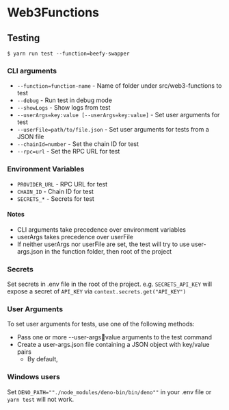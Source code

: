 # Web3Functions

## Testing

`$ yarn run test --function=beefy-swapper`

### CLI arguments
- `--function=function-name` - Name of folder under src/web3-functions to test
- `--debug` - Run test in debug mode
- `--showLogs` - Show logs from test
- `--userArgs=key:value [--userArgs=key:value]` - Set user arguments for test
- `--userFile=path/to/file.json` - Set user arguments for tests from a JSON file
- `--chainId=number` - Set the chain ID for test
- `--rpc=url` - Set the RPC URL for test

### Environment Variables
- `PROVIDER_URL` - RPC URL for test
- `CHAIN_ID` - Chain ID for test
- `SECRETS_*` - Secrets for test

#### Notes
- CLI arguments take precedence over environment variables
- userArgs takes precedence over userFile
- If neither userArgs nor userFile are set, the test will try to use user-args.json in the function folder, then root of the project

### Secrets
Set secrets in .env file in the root of the project.
e.g. `SECRETS_API_KEY` will expose a secret of `API_KEY` via `context.secrets.get("API_KEY")`

### User Arguments
To set user arguments for tests, use one of the following methods:
- Pass one or more --user-args:key:value arguments to the test command
- Create a user-args.json file containing a JSON object with key/value pairs
  - By default, 

### Windows users
Set `DENO_PATH=""./node_modules/deno-bin/bin/deno""` in your .env file or `yarn test` will not work.
